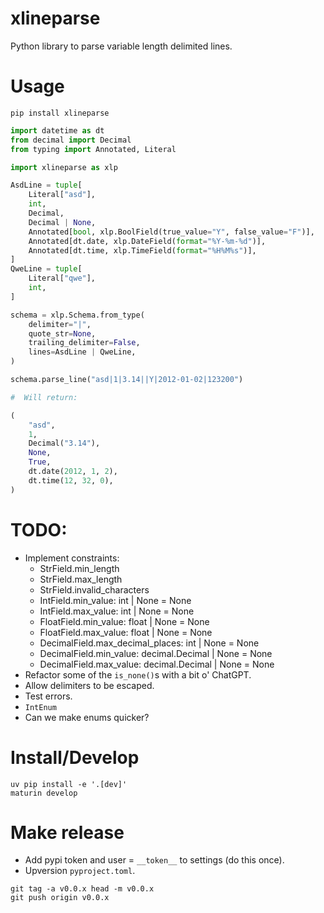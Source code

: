 # xlineparse

Python library to parse variable length delimited lines.

# Usage

```shell
pip install xlineparse
```

```python
import datetime as dt
from decimal import Decimal
from typing import Annotated, Literal

import xlineparse as xlp

AsdLine = tuple[
    Literal["asd"],
    int,
    Decimal,
    Decimal | None,
    Annotated[bool, xlp.BoolField(true_value="Y", false_value="F")],
    Annotated[dt.date, xlp.DateField(format="%Y-%m-%d")],
    Annotated[dt.time, xlp.TimeField(format="%H%M%s")],
]
QweLine = tuple[
    Literal["qwe"],
    int,
]

schema = xlp.Schema.from_type(
    delimiter="|",
    quote_str=None,
    trailing_delimiter=False,
    lines=AsdLine | QweLine,
)

schema.parse_line("asd|1|3.14||Y|2012-01-02|123200")

#  Will return:

(
    "asd",
    1,
    Decimal("3.14"),
    None,
    True,
    dt.date(2012, 1, 2),
    dt.time(12, 32, 0),
)
```

# TODO:

- Implement constraints:
    - StrField.min_length
    - StrField.max_length
    - StrField.invalid_characters
    - IntField.min_value: int | None = None
    - IntField.max_value: int | None = None
    - FloatField.min_value: float | None = None
    - FloatField.max_value: float | None = None
    - DecimalField.max_decimal_places: int | None = None
    - DecimalField.min_value: decimal.Decimal | None = None
    - DecimalField.max_value: decimal.Decimal | None = None
- Refactor some of the `is_none()`s with a bit o' ChatGPT.
- Allow delimiters to be escaped.
- Test errors.
- `IntEnum`
- Can we make enums quicker?

# Install/Develop

```shell
uv pip install -e '.[dev]'
maturin develop
```

# Make release

- Add pypi token and user = `__token__` to settings (do this once).
- Upversion `pyproject.toml`.

```shell
git tag -a v0.0.x head -m v0.0.x
git push origin v0.0.x
```
